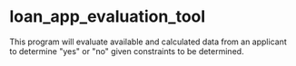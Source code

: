 # loan_app_evaluation_tool
This program will evaluate available and calculated data from an applicant to determine "yes" or "no" given constraints to be determined.
